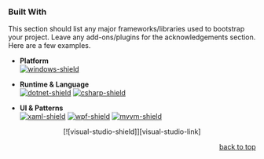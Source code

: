 <a name="readme-top"></a>

### Built With

This section should list any major frameworks/libraries used to bootstrap your project. Leave any add-ons/plugins for the acknowledgements section. Here are a few examples.
- **Platform**  
  [![windows-shield]][windows-link]

- **Runtime & Language**  
  [![dotnet-shield]][dotnet-link]
  [![csharp-shield]][csharp-link]

- **UI & Patterns**  
  [![xaml-shield]][xaml-link]
  [![wpf-shield]][wpf-link]
  [![mvvm-shield]][mvvm-link]

<p align="center">
[![visual-studio-shield]][visual-studio-link]
</p>

<p align="right"><a href="#readme-top">back to top</a></p>

<!-- MARKDOWN LINKS & IMAGES -->
<!-- https://www.markdownguide.org/basic-syntax/#reference-style-links -->

[product-screenshot]: images/screenshot.png
[dotnet-shield]: https://img.shields.io/badge/.NET%209-512BD4?style=for-the-badge&logo=dotnet&logoColor=white
[made-with-love-shield]: https://img.shields.io/badge/Made%20with-%E2%9D%A4-red?style=for-the-badge
[contributions-welcome-shield]: https://img.shields.io/badge/Contributions-Welcome-brightgreen?style=for-the-badge
[windows-shield]: https://img.shields.io/badge/Windows-0078D6?style=for-the-badge&logo=windows&logoColor=white
[visual-studio-shield]: https://img.shields.io/badge/Visual%20Studio%20-5C2D91?style=for-the-badge&logo=visualstudio&logoColor=white
[wpf-shield]: https://img.shields.io/badge/WPF-6A5ACD?style=for-the-badge&logo=windows&logoColor=white
[xaml-shield]: https://img.shields.io/badge/XAML-0C54C2?style=for-the-badge&logo=xaml&logoColor=white
[csharp-shield]: https://img.shields.io/badge/C%23-239120?style=for-the-badge&logo=csharp&logoColor=white
[mvvm-shield]: https://img.shields.io/badge/MVVM-FF6F00?style=for-the-badge
[repo-status-shield]: https://img.shields.io/badge/Status-Active-success?style=for-the-badge

[dotnet-link]: https://dotnet.microsoft.com/
[windows-link]: https://support.microsoft.com/en-us/welcometowindows
[visual-studio-link]: https://visualstudio.microsoft.com/
[wpf-link]: https://learn.microsoft.com/en-us/dotnet/desktop/wpf/
[xaml-link]: https://learn.microsoft.com/en-us/dotnet/desktop/wpf/xaml/
[csharp-link]: https://dotnet.microsoft.com/en-us/languages/csharp
[mvvm-link]: https://learn.microsoft.com/de-de/dotnet/architecture/maui/mvvm
